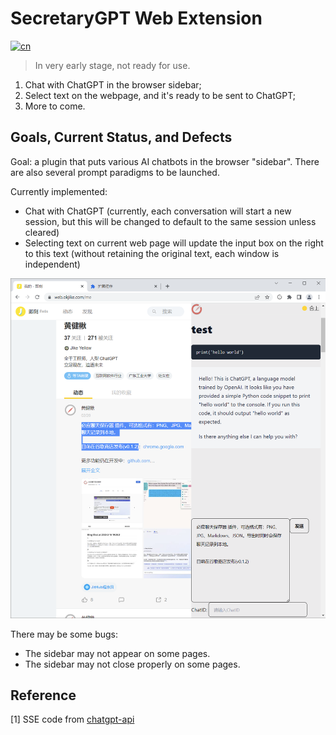 # SecretaryGPT Web Extension

[![cn](https://img.shields.io/badge/看我-中文-blue.svg?style=for-the-badge&logo=appveyor)](README.zh_CN.md)

> In very early stage, not ready for use.

1. Chat with ChatGPT in the browser sidebar;
2. Select text on the webpage, and it's ready to be sent to ChatGPT;
3. More to come.


## Goals, Current Status, and Defects

Goal: a plugin that puts various AI chatbots in the browser "sidebar". There are also several prompt paradigms to be launched.

Currently implemented:

- Chat with ChatGPT (currently, each conversation will start a new session, but this will be changed to default to the same session unless cleared)
- Selecting text on current web page will update the input box on the right to this text (without retaining the original text, each window is independent)

![img.png](assets/demo.png)

There may be some bugs:

- The sidebar may not appear on some pages.
- The sidebar may not close properly on some pages.

## Reference

[1] SSE code from [chatgpt-api](https://github.com/transitive-bullshit/chatgpt-api#reverse-proxy)
